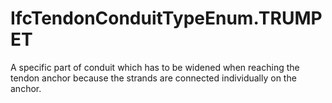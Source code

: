IfcTendonConduitTypeEnum.TRUMPET
================================
A specific part of conduit which has to be widened when reaching the tendon
anchor because the strands are connected individually on the anchor.


